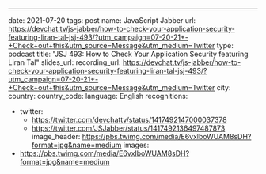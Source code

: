 ---
date: 2021-07-20
tags: post
name: JavaScript Jabber
url: https://devchat.tv/js-jabber/how-to-check-your-application-security-featuring-liran-tal-jsj-493/?utm_campaign=07-20-21+-+Check+out+this&utm_source=Message&utm_medium=Twitter
type: podcast
title: "JSJ 493: How to Check Your Application Security featuring Liran Tal"
slides_url: 
recording_url: https://devchat.tv/js-jabber/how-to-check-your-application-security-featuring-liran-tal-jsj-493/?utm_campaign=07-20-21+-+Check+out+this&utm_source=Message&utm_medium=Twitter
city: 
country: 
country_code: 
language: English
recognitions:
  - twitter:
    - https://twitter.com/devchattv/status/1417492147000037378
    - https://twitter.com/JSJabber/status/1417492136497487873
image_header: https://pbs.twimg.com/media/E6vxlboWUAM8sDH?format=jpg&name=medium
images:
  - https://pbs.twimg.com/media/E6vxlboWUAM8sDH?format=jpg&name=medium
